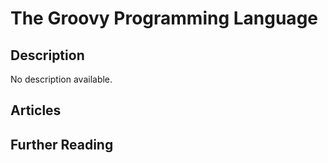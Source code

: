 # The Groovy Programming Language

## Description

No description available.

## Articles

## Further Reading